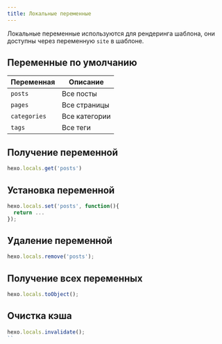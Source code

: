 ```yaml
---
title: Локальные переменные
---
```

Локальные переменные используются для рендеринга шаблона, они доступны через переменную `site` в шаблоне.

## Переменные по умолчанию

Переменная | Описание
--- | ---
`posts` | Все посты
`pages` | Все страницы
`categories` | Все категории
`tags` | Все теги

## Получение переменной

``` js
hexo.locals.get('posts')
```

## Установка переменной

``` js
hexo.locals.set('posts', function(){
  return ...
});
```

## Удаление переменной

``` js
hexo.locals.remove('posts');
```

## Получение всех переменных

``` js
hexo.locals.toObject();
```

## Очистка кэша

``` js
hexo.locals.invalidate();
``
